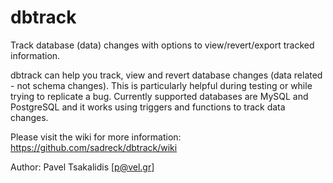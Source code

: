 # dbtrack
Track database (data) changes with options to view/revert/export tracked information.

dbtrack can help you track, view and revert database changes (data related - not schema changes). This is particularly helpful during testing or while trying to replicate a bug. Currently supported databases are MySQL and PostgreSQL and it works using triggers and functions to track data changes.

Please visit the wiki for more information: https://github.com/sadreck/dbtrack/wiki

Author: Pavel Tsakalidis [p@vel.gr]
